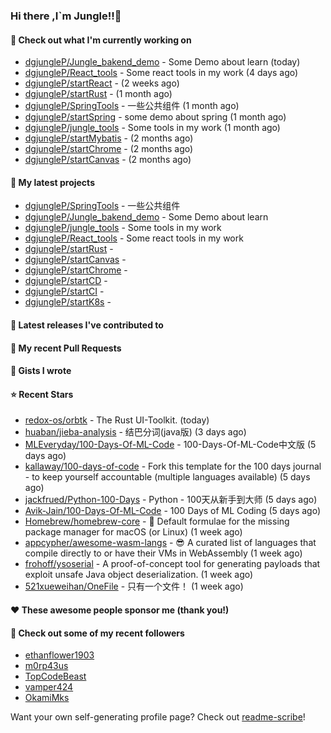 ### Hi there ,I`m Jungle!!👋

#### 👷 Check out what I'm currently working on

- [dgjungleP/Jungle_bakend_demo](https://github.com/dgjungleP/Jungle_bakend_demo) - Some Demo about learn (today)
- [dgjungleP/React_tools](https://github.com/dgjungleP/React_tools) - Some react tools in my work (4 days ago)
- [dgjungleP/startReact](https://github.com/dgjungleP/startReact) -  (2 weeks ago)
- [dgjungleP/startRust](https://github.com/dgjungleP/startRust) -  (1 month ago)
- [dgjungleP/SpringTools](https://github.com/dgjungleP/SpringTools) - 一些公共组件 (1 month ago)
- [dgjungleP/startSpring](https://github.com/dgjungleP/startSpring) - some demo about spring (1 month ago)
- [dgjungleP/jungle_tools](https://github.com/dgjungleP/jungle_tools) - Some tools in my work (1 month ago)
- [dgjungleP/startMybatis](https://github.com/dgjungleP/startMybatis) -  (2 months ago)
- [dgjungleP/startChrome](https://github.com/dgjungleP/startChrome) -  (2 months ago)
- [dgjungleP/startCanvas](https://github.com/dgjungleP/startCanvas) -  (2 months ago)

#### 🌱 My latest projects

- [dgjungleP/SpringTools](https://github.com/dgjungleP/SpringTools) - 一些公共组件
- [dgjungleP/Jungle_bakend_demo](https://github.com/dgjungleP/Jungle_bakend_demo) - Some Demo about learn
- [dgjungleP/jungle_tools](https://github.com/dgjungleP/jungle_tools) - Some tools in my work
- [dgjungleP/React_tools](https://github.com/dgjungleP/React_tools) - Some react tools in my work
- [dgjungleP/startRust](https://github.com/dgjungleP/startRust) - 
- [dgjungleP/startCanvas](https://github.com/dgjungleP/startCanvas) - 
- [dgjungleP/startChrome](https://github.com/dgjungleP/startChrome) - 
- [dgjungleP/startCD](https://github.com/dgjungleP/startCD) - 
- [dgjungleP/startCI](https://github.com/dgjungleP/startCI) - 
- [dgjungleP/startK8s](https://github.com/dgjungleP/startK8s) - 

#### 🔭 Latest releases I've contributed to


#### 🔨 My recent Pull Requests



#### 📓 Gists I wrote


#### ⭐ Recent Stars

- [redox-os/orbtk](https://github.com/redox-os/orbtk) - The Rust UI-Toolkit. (today)
- [huaban/jieba-analysis](https://github.com/huaban/jieba-analysis) - 结巴分词(java版) (3 days ago)
- [MLEveryday/100-Days-Of-ML-Code](https://github.com/MLEveryday/100-Days-Of-ML-Code) - 100-Days-Of-ML-Code中文版 (5 days ago)
- [kallaway/100-days-of-code](https://github.com/kallaway/100-days-of-code) - Fork this template for the 100 days journal - to keep yourself accountable (multiple languages available) (5 days ago)
- [jackfrued/Python-100-Days](https://github.com/jackfrued/Python-100-Days) - Python - 100天从新手到大师 (5 days ago)
- [Avik-Jain/100-Days-Of-ML-Code](https://github.com/Avik-Jain/100-Days-Of-ML-Code) - 100 Days of ML Coding (5 days ago)
- [Homebrew/homebrew-core](https://github.com/Homebrew/homebrew-core) - 🍻 Default formulae for the missing package manager for macOS (or Linux) (1 week ago)
- [appcypher/awesome-wasm-langs](https://github.com/appcypher/awesome-wasm-langs) - 😎 A curated list of languages that compile directly to or have their VMs in WebAssembly (1 week ago)
- [frohoff/ysoserial](https://github.com/frohoff/ysoserial) - A proof-of-concept tool for generating payloads that exploit unsafe Java object deserialization. (1 week ago)
- [521xueweihan/OneFile](https://github.com/521xueweihan/OneFile) - 只有一个文件！ (1 week ago)

#### ❤️ These awesome people sponsor me (thank you!)


#### 👯 Check out some of my recent followers

- [ethanflower1903](https://github.com/ethanflower1903)
- [m0rp43us](https://github.com/m0rp43us)
- [TopCodeBeast](https://github.com/TopCodeBeast)
- [vamper424](https://github.com/vamper424)
- [OkamiMks](https://github.com/OkamiMks)

Want your own self-generating profile page? Check out [readme-scribe](https://github.com/muesli/readme-scribe)!
